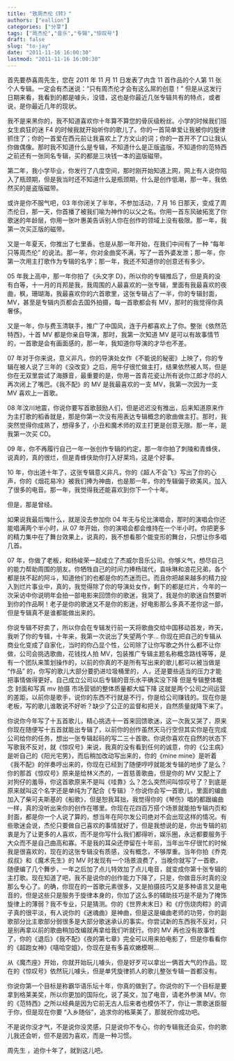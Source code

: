 ```yaml
---
title: "致周杰伦《转》"
authors: ["eallion"]
categories: ["分享"]
tags: ["周杰伦","音乐","专辑","惊叹号"]
draft: false
slug: "to-jay"
date: "2011-11-16 16:00:30"
lastmod: "2011-11-16 16:00:30"
---
```


首先要恭喜周先生，您在 2011 年 11 月 11 日发表了内含 11 首作品的个人第 11 张个人专辑。一定会有杰迷说：“只有周杰伦才会有这么屌的创意！” 但是从这发行日期来看，我看到的都是噱头，没错，这也是你最近几张专辑共有的特点，或者说，是你最近几年的现状。

我不是来黑你的，我不知道喜欢你十年算不算您的骨灰级粉丝。小学的时候我们班女生疯狂的迷 F4 的时候我就开始听你的歌儿了。你的一首简单爱让我被你的旋律抓住了；你的一首爱在西元前让我喜欢上了方文山的词；你的一首开不了口让我认你做偶像。那时我不知道什么是专辑，不知道什么是正版盗版，不知道你的范特西之前还有一张同名专辑，买的都是三块钱一本的盗版磁带。

第二年，我小学毕业，你发行了八度空间，那时刚开始知道上网，网上有人说你陷入了瓶颈期，但是我当时还不知道什么是瓶颈期，什么是创作低潮，那一年，我依然买的是盗版磁带。

或许是你不服气吧，03 年你闭关了半年，不参加活动，7 月 16 日那天，变成了周杰伦日，那一天，你首播了被我们喻为神作的以父之名。你用一首东风破拓宽了你歌迷的年龄层，你用一张叶惠美告诉别人你在创作的领域上没有极限。那一年，我第一次买正版的磁带。

又是一年夏天，你推出了七里香。也是从那一年开始，在我们中间有了一种 “每年只等周杰伦” 的说法。那一年，你对金曲奖不满，写了一首外婆发泄；那一年，你第一次用主打歌作为专辑的名字；那一年，我还不知道你的创意还有多少。

05 年我上高中，那一年你拍了《头文字 D》，所以你的专辑推后了，但是真的没有白等，十一月的肖邦是我，我周围的人最喜欢的一张专辑，里面有我最喜欢的夜曲，枫，珊瑚海，我最喜欢你的六首歌里，这张专辑占了一半，你的专辑封面，MV，甚至是专辑内页都会去国外拍摄，每一首歌都会有 MV，那时的我觉得你真奢侈。

又是一年，你与费玉清联手，推广了中国风，连于丹都喜欢上了你。整张《依然范特西》，十首 MV 都是你亲自导演，那时，我第一次知道 MV 是可以有故事情节的，一首歌是会有画面感的，那一年，我知道你导演的才华也不差。

07 年对于你来说，意义非凡，你的导演处女作《不能说的秘密》上映了，你的专辑在被人说了三年的《没改变》之后，用牛仔很忙做主打，结果依然被人骂，但是你在无双里尝试了海豚音，最重要的是，你用一首青花瓷让所有说你江郎才尽的人再次闭上了嘴巴。《我不配》的 MV 是我最喜欢的一支 MV，我第一次因为一支 MV 喜欢上一首歌。

08 年汶川地震，你说你要写首歌鼓励人们，但是迟迟没有推出，后来知道原来作为主打歌的稻香就是，那是你第一次没有用表达专辑概念的歌曲做主打。那时，我突然觉得你成熟了，想得多了，小丑和魔术师的双主打更是创意无限。那一年，是我第一次买 CD。

09 年，你不再履行自己一年一张创作专辑的约定，那一年你拍了刺陵和青蜂侠，说真的，真的很烂，但是青蜂侠助你打入好莱坞，这是个好事。

10 年，你出道十年了，这张专辑意义非凡，你的《超人不会飞》写出了你的心声，你的《烟花易冷》被我们捧为神曲，也是那一年，你的专辑偏于欧美风，加入了很多的电音。那一年，我觉得我还能喜欢到你下一个十年。

但是，那是曾经。

如果说我最后悔什么，就是没去参加你 04 年无与伦比演唱会，那时的演唱会你还能唱满两个半小时，从 07 年开始，你的演唱会都会维持在一个半小时。你把更多的精力集中在了舞台效果上，说真的，我不想看那个能变形的舞台，只想让你多唱几首。

07 年，你做了老板，和杨峻荣一起成立了杰威尔音乐公司。你够义气，想尽自己的能力帮助周围的朋友。你牺牲自己的时间力捧杨瑞代，袁咏琳和浪花兄弟，各个都是扶不起的阿斗，知道他们的也都是你的杰迷而已。而且你把越来越多的精力投入到烂片事业中，真的，我觉得除了你的导演处女作，剩下的都是烂片，今年的一次采访中你说明年会拍一部电影来回馈你的歌迷，我哭了，我是你的歌迷自然要听到你的作品啊！老子是你的歌迷又不是你的影迷，好电影那么多真不差你这一部，但是专辑真不是谁都能做出来的。

你说专辑不好卖了，所以你会在专辑发行前一天将歌曲交给中国移动首发，昨天，我听了你的专辑，十年来，我第一次说出了失望两个字... 你现在把自己的专辑从商业化变成了自家化，当时的你凸显个性，公司除了让你写歌之外什么都不让你做，公司会挑选歌曲，花钱找人拍 MV，包装推广专辑主题名称概念路线等等，是有一个团队来策划操作的，以前的你真的不是所有写出来的歌儿都可以被当做是 “作品” 的，你写的歌儿大部分要扔进垃圾桶里的，人，还是要些适当的压力才能把事情做得更好。自己成立公司以后专辑的音乐水平确实没下降 但是专辑整体概念 封面和写真 mv 拍摄 市场营销的整体质量都大幅下降 这就是两个公司之间运营的差距，以前你是歌手，说你的东西不行就是不行，你是给公司赚钱的。现在你是老板，写的歌儿谁敢说不好听？缺少了公正的监督和把关，自然质量就降下来了。

你说你今年写了十五首歌儿，精心挑选十一首来回馈歌迷，这一次我又哭了，原来你现在随便写十五首就能出专辑了，以前你的创作虽然天马行空但其实你是在完成公司给你的任务，想出一张专辑起码的写二三十首歌。你说你喜欢在自然的状态下写歌我不反对，就《惊叹号》来说，我真的没有看到任何的诚意，你的《公主病》是听自己的《阳光宅男》，而后稍加改动写出来的，你的《mine mine》是听着《我不配》的伴奏哼出来的，你现在已经到了随便哼哼就能发专辑的地步了是么？你的那首《惊叹号》原来是给林义杰的，一首慈善歌曲，但是你的 MV 又配上了对狗仔的羞辱，你这首歌原来不是叫《哇靠》么？怎么突然间叫惊叹号了？到底是原来就叫这个名字还是单纯为了配合《专辑》？你说你会写一首歌儿，里面的编曲加入了柴可夫斯基的《船歌》，但是恕我耳拙，我觉得你的《琴伤》唱的都跟编曲一样，真的没听出来你的创作在哪里。你现在花四百万搭个场景就能拍专辑内页和封面，都是你一个人说了算的，想当年在阿尔发公司绝对不会出现这样的情况。有些歌迷会说，杰伦只要做自己喜欢的事情就好了，但是我想说的是，你出专辑的初衷是为了让更多的人喜欢，而不是你写什么我们都得听，娱乐圈，永远都要服务于大众而不是自己曲高和寡。不是我的耳朵还停留在十年前，当年出牛仔很忙的时候我是很喜欢的，现在的这张专辑没有质感，没有概念，不够厚重。当年你拍《乔克叔叔》和《魔术先生》的 MV 时发现有一个场景浪费了，当晚你就写了一首歌，随便编了几个舞步，一年之后加了点儿特效加了点儿电音，就变成你第十张专辑的主打歌。现在知道了吧，我不是说你的创作能力下降了，只是，你做音乐时真的没那么专心了。的确，你现在的一首歌元素很多，又是拍摄技巧又是多种语言又是电音的，但是这些只是服务于旋律本身的，你加了这么多的辅助技巧是不是为了掩饰旋律上的薄弱？我不专业，只是猜测。你的《世界未末日》和《疗伤烧肉粽》的调子真的很平淡，有人说你的《迷魂曲》是神曲，但是这是编曲老师的功劳，你的副歌部分比主歌部分弱很多是大部分歌迷承认的事实。你尝试新的东西我不反对，只是别再拿以前的歌曲稍加改编就再拿给我们听就行。你的 MV 再也没有故事性了，你的《退后》《我不配》《夜的第七章》完全可以用来拍电影了，但是你看看你的《超跑女神》《嘻哈空姐》，你现在是有多喜欢嫩模啊...

从《魔杰座》开始，你就开始玩儿噱头，但是好歹可以拿出一俩首大气的作品，现在的《惊叹号》依然玩儿噱头，但是单凭旋律抓人的歌儿整张专辑一首都没有。

你说你第一个目标是称霸华语乐坛十年，你真的做到了。你说你的下一个目标是要拿到格莱美奖，所以你更加的国际化，说了英文，加了电音，请老外参演 MV。你的《范特西》之所以经典是因为它前无古人后来者也模仿不了，你让一票歌迷臣服于你，但是现在你要 “入乡随俗”，追求你的格莱美了，那就祝你成功吧。

不是说你没才气，不是说你没灵感，只是说你不专心，你的专辑我还会买，你的歌儿我还会听，但不是因为喜欢，而是一种习惯。

周先生 ，追你十年了，就到这儿吧。
